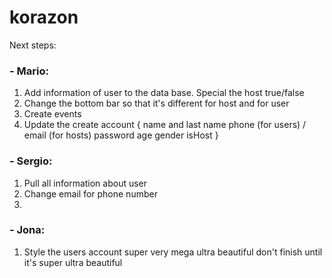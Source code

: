 # korazon
 
Next steps:

### - Mario:
1. Add information of user to the data base. Special the host true/false
2. Change the bottom bar so that it's different for host and for user
3. Create events
4. Update the create account {
                                name and last name
                                phone (for users) / email (for hosts)
                                password
                                age
                                gender
                                isHost
                             }



### - Sergio:
1. Pull all information about user
2. Change email for phone number
3. 


### - Jona:
1. Style the users account super very mega ultra beautiful don't finish until it's super ultra beautiful



